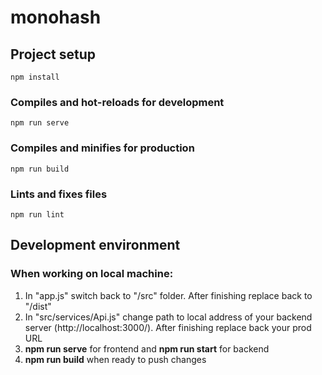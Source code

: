 # monohash

## Project setup
```
npm install
```

### Compiles and hot-reloads for development
```
npm run serve
```

### Compiles and minifies for production
```
npm run build
```

### Lints and fixes files
```
npm run lint
```

## Development environment
### When working on local machine:
1. In "app.js" switch back to "/src" folder. After finishing replace back to "/dist"
2. In "src/services/Api.js" change path to local address of your backend server (http://localhost:3000/). After finishing replace back your prod URL
3. **npm run serve** for frontend and **npm run start** for backend
4. **npm run build** when ready to push changes